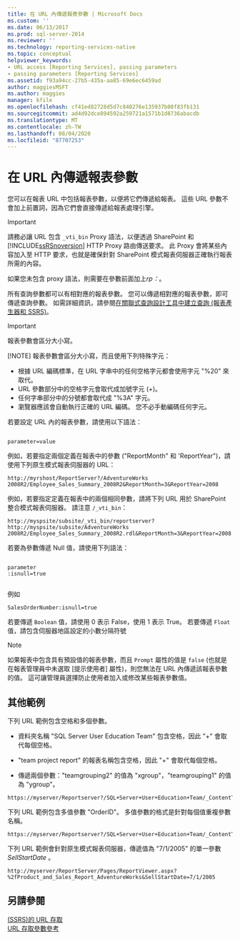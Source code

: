 ```yaml
---
title: 在 URL 內傳遞報表參數 | Microsoft Docs
ms.custom: ''
ms.date: 06/13/2017
ms.prod: sql-server-2014
ms.reviewer: ''
ms.technology: reporting-services-native
ms.topic: conceptual
helpviewer_keywords:
- URL access [Reporting Services], passing parameters
- passing parameters [Reporting Services]
ms.assetid: f93a94cc-27b5-435a-aa85-69e6ec6459ad
author: maggiesMSFT
ms.author: maggies
manager: kfile
ms.openlocfilehash: cf41ed82728d5d7c840276e135937b08f83fb131
ms.sourcegitcommit: ad4d92dce894592a259721a1571b1d8736abacdb
ms.translationtype: MT
ms.contentlocale: zh-TW
ms.lasthandoff: 08/04/2020
ms.locfileid: "87707253"
---
```

# <a name="pass-a-report-parameter-within-a-url"></a>在 URL 內傳遞報表參數
  您可以在報表 URL 中包括報表參數，以便將它們傳遞給報表。 這些 URL 參數不會加上前置詞，因為它們會直接傳遞給報表處理引擎。  
  
> [!IMPORTANT]  
>  請務必讓 URL 包含 `_vti_bin` Proxy 語法，以便透過 SharePoint 和 [!INCLUDE[ssRSnoversion](../includes/ssrsnoversion-md.md)] HTTP Proxy 路由傳送要求。 此 Proxy 會將某些內容加入至 HTTP 要求，也就是確保針對 SharePoint 模式報表伺服器正確執行報表所需的內容。  
>   
>  如果您未包含 proxy 語法，則需要在參數前面加上*rp：*。  
  
 所有查詢參數都可以有相對應的報表參數。 您可以傳遞相對應的報表參數，即可傳遞查詢參數。 如需詳細資訊，請參閱[在關聯式查詢設計工具中建立查詢 &#40;報表產生器和 SSRS&#41;](report-data/build-a-query-in-the-relational-query-designer-report-builder-and-ssrs.md)。  
  
> [!IMPORTANT]
>  報表參數會區分大小寫。  
> 
> [!NOTE]
>  報表參數會區分大小寫，而且使用下列特殊字元：  
> 
>  -   根據 URL 編碼標準，在 URL 字串中的任何空格字元都會使用字元 "%20" 來取代。  
> -   URL 參數部分中的空格字元會取代成加號字元 (+)。  
> -   任何字串部分中的分號都會取代成 "%3A" 字元。  
> -   瀏覽器應該會自動執行正確的 URL 編碼。 您不必手動編碼任何字元。  
  
 若要設定 URL 內的報表參數，請使用以下語法：  
  
```  
  
parameter=value  
```  
  
 例如，若要指定兩個定義在報表中的參數 ("ReportMonth" 和 'ReportYear")，請使用下列原生模式報表伺服器的 URL：  
  
```  
http://myrshost/ReportServer?/AdventureWorks 2008R2/Employee_Sales_Summary_2008R2&ReportMonth=3&ReportYear=2008  
```  
  
 例如，若要指定定義在報表中的兩個相同參數，請將下列 URL 用於 SharePoint 整合模式報表伺服器。 請注意 `/_vti_bin`：  
  
```  
http://myspsite/subsite/_vti_bin/reportserver?http://myspsite/subsite/AdventureWorks 2008R2/Employee_Sales_Summary_2008R2.rdl&ReportMonth=3&ReportYear=2008  
```  
  
 若要為參數傳遞 Null 值，請使用下列語法：  
  
```  
  
parameter  
:isnull=true  
  
```  
  
 例如  
  
```  
SalesOrderNumber:isnull=true  
```  
  
 若要傳遞 `Boolean` 值，請使用 0 表示 False，使用 1 表示 True。 若要傳遞 `Float` 值，請包含伺服器地區設定的小數分隔符號  
  
> [!NOTE]  
>  如果報表中包含具有預設值的報表參數，而且 `Prompt` 屬性的值是 `false` (也就是在報表管理員中未選取 [提示使用者] 屬性)，則您無法在 URL 內傳遞該報表參數的值。 這可讓管理員選擇防止使用者加入或修改某些報表參數值。  
  
##  <a name="additional-examples"></a><a name="bkmk_examples"></a> 其他範例  
 下列 URL 範例包含空格和多個參數。  
  
-   資料夾名稱 "SQL Server User Education Team" 包含空格，因此 "+" 會取代每個空格。  
  
-   "team project report" 的報表名稱包含空格，因此 "+" 會取代每個空格。  
  
-   傳遞兩個參數："teamgrouping2" 的值為 "xgroup"，"teamgrouping1" 的值為 "ygroup"。  
  
```  
https://myserver/Reportserver?/SQL+Server+User+Education+Team/_ContentTeams/folder123/team+project+report&teamgrouping2=xgroup&teamgrouping1=ygroup  
```  
  
 下列 URL 範例包含多值參數 "OrderID"。 多值參數的格式是針對每個值重複參數名稱。  
  
```  
https://myserver/Reportserver?/SQL+Server+User+Education+Team/_ContentTeams/folder123/team+project+report&teamgrouping2=xgroup&teamgrouping1=ygroup&OrderID=747&OrderID=787&OrderID=12  
```  
  
 下列 URL 範例會針對原生模式報表伺服器，傳遞值為 "7/1/2005" 的單一參數*SellStartDate* 。  
  
```  
http://myserver/ReportServer/Pages/ReportViewer.aspx?%2fProduct_and_Sales_Report_AdventureWorks&SellStartDate=7/1/2005  
```  
  
## <a name="see-also"></a>另請參閱  
 [&#40;SSRS&#41;的 URL 存取](url-access-ssrs.md)   
 [URL 存取參數參考](url-access-parameter-reference.md)  
  
  
